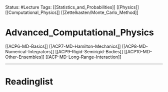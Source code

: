 Status: #Lecture
Tags: [[Statistics_and_Probabilities]] [[Physics]] [[Computational_Physics]] [[Zettelkasten/Monte_Carlo_Method]]

# Advanced_Computational_Physics
[[ACP6-MD-Basics]]
[[ACP7-MD-Hamilton-Mechanics]]
[[ACP8-MD-Numerical-Integrators]]
[[ACP9-Rigid-Semirigid-Bodies]]
[[ACP10-MD-Other-Ensembles]]
[[ACP-MD-Long-Range-Interaction]]

---
# Readinglist
